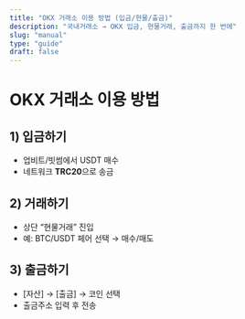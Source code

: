 ```yaml
---
title: "OKX 거래소 이용 방법 (입금/현물/출금)"
description: "국내거래소 → OKX 입금, 현물거래, 출금까지 한 번에"
slug: "manual"
type: "guide"
draft: false
---
```


# OKX 거래소 이용 방법

## 1) 입금하기
- 업비트/빗썸에서 USDT 매수
- 네트워크 **TRC20**으로 송금

## 2) 거래하기
- 상단 “현물거래” 진입
- 예: BTC/USDT 페어 선택 → 매수/매도

## 3) 출금하기
- [자산] → [출금] → 코인 선택
- 출금주소 입력 후 전송
